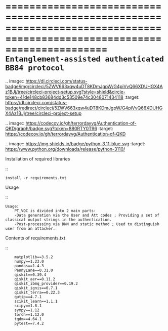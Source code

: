 =========================================================================================================================
``Entanglement-assisted authenticated BB84 protocol``
=========================================================================================================================


.. image:: https://dl.circleci.com/status-badge/img/circleci/5ZWV663xqw4uDT8KDmJgpW/G4piVvQ66XDUHGX4Az1BJj/tree/circleci-project-setup.svg?style=shield&circle-token=41de148cb83684dd3c53509e74c3048071434118
        :target: https://dl.circleci.com/status-badge/redirect/circleci/5ZWV663xqw4uDT8KDmJgpW/G4piVvQ66XDUHGX4Az1BJj/tree/circleci-project-setup



.. image:: https://codecov.io/gh/terrordayvg/Authentication-of-QKD/graph/badge.svg?token=880RTY0T96
        :target: https://codecov.io/gh/terrordayvg/Authentication-of-QKD

.. image:: https://img.shields.io/badge/python-3.11-blue.svg
        :target: https://www.python.org/downloads/release/python-3110/


Installation of required libraries

::

    install -r requirements.txt

Usage

::

    Usage:
        PT_VQC is divided into 2 main parts:
        -Data generation via the User and Att codes ; Providing a set of classical output strings in the authentication.
        -Post-processing via DNN and static method ; Used to distinguish user from an attacker.

Contents of requirements.txt

::

        matplotlib==3.5.2
        numpy==1.23.0
        pandas==1.4.3
        PennyLane==0.31.0
        qiskit==0.39.4
        qiskit_aer==0.11.2
        qiskit_ibmq_provider==0.19.2
        qiskit_ignis==0.7.1
        qiskit_terra==0.22.3
        qutip==4.7.1
        scikit_learn==1.1.1
        scipy==1.8.1
        sympy==1.12
        torch==1.12.0
        tqdm==4.64.1
        pytest==7.4.2
